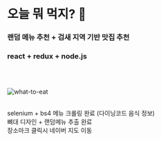 

# 오늘 뭐 먹지? 🍕
### 랜덤 메뉴 추천 + 검새 지역 기반 맛집 추천 
### react + redux + node.js 

<br>
<br>

![what-to-eat](https://user-images.githubusercontent.com/47528556/69695959-7e5f7700-1121-11ea-871e-e18b81f804dd.gif)


<br>
selenium + bs4 메뉴 크롤링 완료 (다이닝코드 음식 정보) <br>
뼈대 디자인 + 랜덤메뉴 추출 완료 <br>
장소마크 클릭시 네이버 지도 이동 <br>

